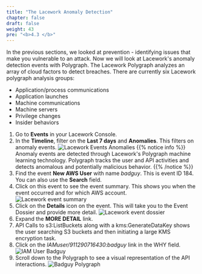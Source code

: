 ```yaml
---
title: "The Lacework Anomaly Detection"
chapter: false
draft: false
weight: 43
pre: "<b>4.3 </b>"
---
```


In the previous sections, we looked at prevention - identifying issues that make you vulnerable to an attack. Now we will look at Lacework's anomaly detection events with Polygraph. The Lacework Polygraph analyzes an array of cloud factors to detect breaches. There are currently six Lacework polygraph analysis groups:

* Application/process communications
* Application launches
* Machine communications
* Machine servers
* Privilege changes
* Insider behaviors

1. Go to **Events** in your Lacework Console.
2. In the **Timeline**, filter on the **Last 7 days** and **Anomalies**. This filters on anomaly events.
![Lacework Events Anomalies](/images/lacework-events-anomalies.png)
{{% notice info %}}
Anomaly events are detected through Lacework's Polygraph machine learning technology. Polygraph tracks the user and API activities and detects anomalous and potentially malicious behavior.
{{% /notice %}}
3. Find the event **New AWS User** with name _badguy_. This is event ID 184. You can also use the **Search** field.
4. Click on this event to see the event summary. This shows you when the event occurred and for which AWS account.
   ![Lacework event summary](/images/anom-lacework-event-summary.png)
5. Click on the **Details** icon on the event. This will take you to the Event Dossier and provide more detail. 
   ![Lacework event dossier](/images/anom-lacework-event-dossier.png)
6. Expand the **MORE DETAIL** link. 
7. API Calls to s3:ListBuckets along with a kms:GenerateDataKey shows the user searching S3 buckets and then initiating a large KMS encryption task.
8. Click on the _IAMuser/911290716430:badguy_ link in the WHY field.
   ![IAM User Badguy](/images/iamuser-badguy.png)
9. Scroll down to the Polygraph to see a visual representation of the API interactions.
   ![Badguy Polygraph](/images/badguy-polygraph.png)

